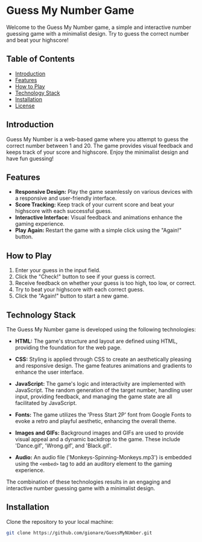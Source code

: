 # Guess My Number Game

Welcome to the Guess My Number game, a simple and interactive number guessing game with a minimalist design. Try to guess the correct number and beat your highscore!

## Table of Contents

- [Introduction](#introduction)
- [Features](#features)
- [How to Play](#how-to-play)
- [Technology Stack](#technology-stack)
- [Installation](#installation)
- [License](#license)

## Introduction

Guess My Number is a web-based game where you attempt to guess the correct number between 1 and 20. The game provides visual feedback and keeps track of your score and highscore. Enjoy the minimalist design and have fun guessing!

## Features

- **Responsive Design:** Play the game seamlessly on various devices with a responsive and user-friendly interface.
- **Score Tracking:** Keep track of your current score and beat your highscore with each successful guess.
- **Interactive Interface:** Visual feedback and animations enhance the gaming experience.
- **Play Again:** Restart the game with a simple click using the "Again!" button.

## How to Play

1. Enter your guess in the input field.
2. Click the "Check!" button to see if your guess is correct.
3. Receive feedback on whether your guess is too high, too low, or correct.
4. Try to beat your highscore with each correct guess.
5. Click the "Again!" button to start a new game.

## Technology Stack

The Guess My Number game is developed using the following technologies:

- **HTML:** The game's structure and layout are defined using HTML, providing the foundation for the web page.

- **CSS:** Styling is applied through CSS to create an aesthetically pleasing and responsive design. The game features animations and gradients to enhance the user interface.

- **JavaScript:** The game's logic and interactivity are implemented with JavaScript. The random generation of the target number, handling user input, providing feedback, and managing the game state are all facilitated by JavaScript.

- **Fonts:** The game utilizes the 'Press Start 2P' font from Google Fonts to evoke a retro and playful aesthetic, enhancing the overall theme.

- **Images and GIFs:** Background images and GIFs are used to provide visual appeal and a dynamic backdrop to the game. These include 'Dance.gif', 'Wrong.gif', and 'Black.gif'.

- **Audio:** An audio file ('Monkeys-Spinning-Monkeys.mp3') is embedded using the `<embed>` tag to add an auditory element to the gaming experience.

The combination of these technologies results in an engaging and interactive number guessing game with a minimalist design.

## Installation

Clone the repository to your local machine:

```bash
git clone https://github.com/gionare/GuessMyNUmber.git
